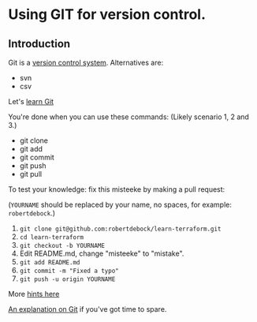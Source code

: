 # Using GIT for version control.

## Introduction

Git is a [version control system](https://en.wikipedia.org/wiki/Version_control). Alternatives are:

- svn
- csv

Let's [learn Git](https://www.katacoda.com/courses/git)

You're done when you can use these commands: (Likely scenario 1, 2 and 3.)

- git clone
- git add
- git commit
- git push
- git pull

To test your knowledge: fix this misteeke by making a pull request:

(`YOURNAME` should be replaced by your name, no spaces, for example: `robertdebock`.)

1. `git clone git@github.com:robertdebock/learn-terraform.git`
2. `cd learn-terraform`
3. `git checkout -b YOURNAME`
4. Edit README.md, change "misteeke" to "mistake".
5. `git add README.md`
6. `git commit -m "Fixed a typo"`
7. `git push -u origin YOURNAME`

More [hints here](https://opensource.com/article/19/7/create-pull-request-github)

[An explanation on Git](https://www.youtube.com/watch?v=Y9XZQO1n_7c) if you've got time to spare.
